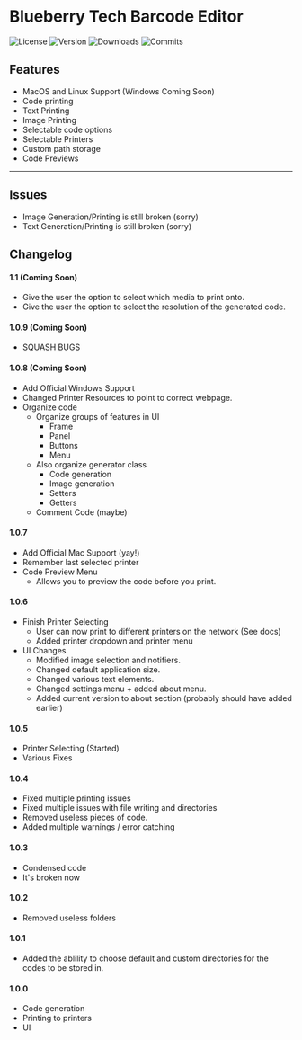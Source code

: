 # Blueberry Tech Barcode Editor
![License](https://img.shields.io/github/license/BlueberryTechnologies/Blueberry-Tech-Barcode-Editor)
![Version](https://img.shields.io/github/v/release/BlueberryTechnologies/Blueberry-Tech-Barcode-Editor)
![Downloads](https://img.shields.io/github/downloads/BlueberryTechnologies/Blueberry-Tech-Barcode-Editor/total)
![Commits](https://img.shields.io/github/commit-activity/m/BlueberryTechnologies/Blueberry-Tech-Barcode-Editor)

## Features

- MacOS and Linux Support (Windows Coming Soon)
- Code printing
- Text Printing
- Image Printing
- Selectable code options
- Selectable Printers
- Custom path storage
- Code Previews

---

## Issues

- Image Generation/Printing is still broken (sorry)
- Text Generation/Printing is still broken (sorry)

## Changelog

#### 1.1 (Coming Soon)

- Give the user the option to select which media to print onto.
- Give the user the option to select the resolution of the generated code.

#### 1.0.9 (Coming Soon)

- SQUASH BUGS

#### 1.0.8 (Coming Soon)

- Add Official Windows Support
- Changed Printer Resources to point to correct webpage.
- Organize code
  - Organize groups of features in UI
    - Frame
    - Panel
    - Buttons
    - Menu
  - Also organize generator class
    - Code generation
    - Image generation
    - Setters
    - Getters
  - Comment Code (maybe)

#### 1.0.7

- Add Official Mac Support (yay!)
- Remember last selected printer
- Code Preview Menu
  - Allows you to preview the code before you print.

#### 1.0.6

- Finish Printer Selecting
  - User can now print to different printers on the network (See docs)
  - Added printer dropdown and printer menu
- UI Changes
  - Modified image selection and notifiers.
  - Changed default application size.
  - Changed various text elements.
  - Changed settings menu + added about menu.
  - Added current version to about section (probably should have added earlier)

#### 1.0.5

- Printer Selecting (Started)
- Various Fixes

#### 1.0.4

- Fixed multiple printing issues
- Fixed multiple issues with file writing and directories
- Removed useless pieces of code.
- Added multiple warnings / error catching

#### 1.0.3

- Condensed code
- It's broken now

#### 1.0.2

- Removed useless folders

#### 1.0.1

- Added the ablility to choose default and custom directories for the codes to be stored in.

#### 1.0.0

- Code generation
- Printing to printers
- UI
